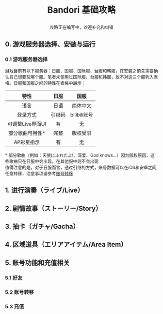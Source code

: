 # <p align="center">Bandori 基础攻略
<p align="center">攻略正在编写中，欢迎补充和纠错
  
## 0. 游戏服务器选择、安装与运行
### 0.1 游戏服务器选择
游戏目前有以下服务器：日服、国服、国际服、台服和韩服，在安装之前先需要确认自己想要玩哪个服。笔者未使用过国际服、台服和韩服，故不对这三个服列入表格。日服和国服之间的特性在表格中展示：<br>

|特性|日服|国服|
|:---:|:---:|:---:|
|语言|日语|简体中文|
|登录方式|引继码|bilibili账号|
|可调整Live界面UI|有|无|
|部分歌曲可用性*|完整|版权受限|
|AP彩星指示|有|无|

\* 部分歌曲（例如：天使にふれたよ!、深爱、God knows...）因为版权原因，这些歌曲只在日服中会出现，在其他服中则不会出现<br>
值得注意的是，对于日服而言，通过引继的方式，账号数据可以在iOS和安卓之间任意转移，注意事项请参考[账号转移](#52-账号转移)
## 1. 进行演奏（ライブ/Live）
## 2. 剧情故事（ストーリー/Story）
## 3. 抽卡（ガチャ/Gacha）
## 4. 区域道具（エリアアイテム/Area Item）
## 5. 账号功能和充值相关
### 5.1 好友
### 5.2 账号转移
### 5.3 充值
